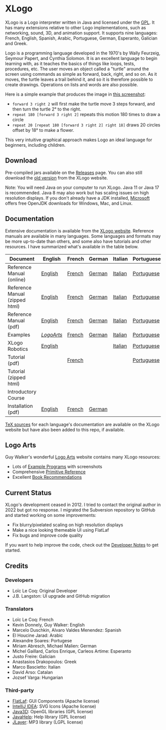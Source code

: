 # XLogo

XLogo is a Logo interpreter written in Java and licensed under the [GPL](COPYING.md). It has many extensions relative to other Logo implementations, such as networking, sound, 3D, and animation support.  It supports nine languages: French, English, Spanish, Arabic, Portuguese, German, Esperanto, Galician and Greek.

Logo is a programming language developed in the 1970's by Wally Feurzeig, Seymour Papert, and Cynthia Solomon. It is an excellent language to begin learning with, as it teaches the basics of things like loops, tests, procedures, etc. The user moves an object called a "turtle" around the screen using commands as simple as forward, back, right, and so on. As it moves, the turtle leaves a trail behind it, and so it is therefore possible to create drawings. Operations on lists and words are also possible.

Here is a simple example that produces the image in [this screenshot](xlogo.png):

- `forward 3 right 2` will first make the turtle move 3 steps forward, and then turn the turtle 2° to the right. 
- `repeat 180 [forward 3 right 2]` repeats this motion 180 times to draw a circle
- `repeat 20 [repeat 180 [forward 3 right 2] right 18]` draws 20 circles offset by 18° to make a flower.

This very intuitive graphical approach makes Logo an ideal language for beginners, including children.

## Download

Pre-compiled jars available on the [Releases](https://github.com/jblang/xlogo/releases) page. You can also still download the [old version](http://xlogo.tuxfamily.org/en/download-en.html) from the XLogo website.

Note: You will need Java on your computer to run XLogo. Java 11 or Java 17 is recommended. Java 8 may also work but has scaling issues on high resolution displays. If you don't already have a JDK installed, [Microsoft](https://docs.microsoft.com/en-us/java/openjdk/download) offers free OpenJDK downloads for Windows, Mac, and Linux.

## Documentation

Extensive documentation is available from the [XLogo website](http://xlogo.tuxfamily.org/). Reference manuals are available in many languages. Some languages and formats may be more up-to-date than others, and some also have tutorials and other resources.  I have summarized what's available in the table below.

| Document | English | French | German | Italian | Portuguese | Spanish | Esperanto |
| - | - | - | - | - | - | - | - |
| Reference Manual (online) | [English](https://downloads.tuxfamily.org/xlogo/downloads-en/manual-html-en/manual-en.html) | [French](https://downloads.tuxfamily.org/xlogo/downloads-fr/manual-html-fr/manual-fr.html) | [German](https://downloads.tuxfamily.org/xlogo/downloads-de/manual-html-de/manual-de.html) | [Italian](https://downloads.tuxfamily.org/xlogo/downloads-it/manual-html-it/manual-it.html) | [Portuguese](https://xlogo.tuxfamily.org/pt/xlogo.htm) | [Spanish](https://xlogo.tuxfamily.org/sp/html/manual-sp/index.html) | [Esperanto](https://downloads.tuxfamily.org/xlogo/downloads-eo/manual-html-eo/manual-eo.html)
| Reference Manual (zipped html) | [English](https://downloads.tuxfamily.org/xlogo/downloads-en/manual-html-en.zip) | [French](https://downloads.tuxfamily.org/xlogo/downloads-fr/manual-html-fr.zip) | [German](https://downloads.tuxfamily.org/xlogo/downloads-de/manual-html-de.zip) | [Italian](https://downloads.tuxfamily.org/xlogo/downloads-it/manual-html-it.zip) | [Portuguese](https://downloads.tuxfamily.org/xlogo/downloads-pt/xmanualPT3.zip) | [Spanish](https://downloads.tuxfamily.org/xlogo/downloads-sp/manual-html-sp.zip) | [Esperanto](https://downloads.tuxfamily.org/xlogo/downloads-eo/manual-html-eo.zip)
| Reference Manual (pdf) | [English](https://downloads.tuxfamily.org/xlogo/downloads-en/manual-en.pdf) | [French](https://downloads.tuxfamily.org/xlogo/downloads-fr/manual-fr.pdf) | [German](https://downloads.tuxfamily.org/xlogo/downloads-de/manual-de.pdf) | [Italian](https://downloads.tuxfamily.org/xlogo/downloads-it/manual-it.pdf) | [Portuguese](https://downloads.tuxfamily.org/xlogo/downloads-pt/manualPT.pdf) | [Spanish](https://downloads.tuxfamily.org/xlogo/downloads-sp/manual-sp.pdf) | [Esperanto](https://downloads.tuxfamily.org/xlogo/downloads-eo/manual-eo.pdf)
| Examples | *[LogoArts](http://www.cr31.co.uk/logoarts/prog/top/all.html)* | [French](http://xlogo.tuxfamily.org/fr/examples-fr.html) | [German](https://xlogo.tuxfamily.org/de/examples-de.html) | [Italian](http://xlogo.tuxfamily.org/it/examples-it.html) | [Portuguese](http://xlogo.tuxfamily.org/pt/examples.html) | [Spanish](http://xlogo.tuxfamily.org/sp/ejemplos.html) | [Esperanto](https://xlogo.tuxfamily.org/eo/examples-eo.html)
| XLogo Robotics | [English](https://xlogo.tuxfamily.org/en/robot-en.html) | | | [Italian](http://xlogo.tuxfamily.org/it/robot-it.html) | [Portuguese](https://xlogo.tuxfamily.org/pt/robot.html) | [Spanish](https://xlogo.tuxfamily.org/sp/robotica.html) |
| Tutorial (pdf) | | [French](http://downloads.tuxfamily.org/xlogo/downloads-fr/tutorial-fr.pdf) | | | [Portuguese](https://downloads.tuxfamily.org/xlogo/downloads-pt/tutlogo.pdf) | [Spanish](https://downloads.tuxfamily.org/xlogo/downloads-sp/tutorial.pdf)
| Tutorial (zipped html) | | | | | | [Spanish](https://downloads.tuxfamily.org/xlogo/downloads-sp/tutorial-html-sp.zip)
| Introductory Course | | | | | | [Spanish](https://xlogo.tuxfamily.org/sp/curso/curso.html)
| Installation (pdf) | [English](https://downloads.tuxfamily.org/xlogo/downloads-en/start-en.pdf) | [French](https://downloads.tuxfamily.org/xlogo/downloads-fr/start-fr.pdf) | [German](https://downloads.tuxfamily.org/xlogo/downloads-de/start-de.pdf) |  |  | [Spanish](https://downloads.tuxfamily.org/xlogo/downloads-sp/start-sp.pdf) |

[TeX sources](docs) for each language's documentation are available on the XLogo website but have also been added to this 
repo, if available.

## Logo Arts

Guy Walker's wonderful [Logo Arts](http://www.cr31.co.uk/logoarts/index.html) website contains many XLogo resources:
- Lots of [Example Programs](http://www.cr31.co.uk/logoarts/prog/top/all.html) with screenshots
- Comprehensive [Primitive Reference](http://www.cr31.co.uk/logoarts/ipt/top/prim.html)
- Excellent [Book Recommendations](http://www.cr31.co.uk/logoarts/ipt/info/books.html)

## Current Status

XLogo's development ceased in 2012. I tried to contact the original author in 2022 but got no response. I migrated the Subversion repository to GitHub and started working on some improvements:

- Fix blurry/pixelated scaling on high resolution displays
- Make a nice looking themeable UI using FlatLaf
- Fix bugs and improve code quality

If you want to help improve the code, check out the [Developer Notes](DEVNOTES.md) to get started. 

## Credits

### Developers

- Loïc Le Coq: Original Developer 
- J.B. Langston: UI upgrade and GitHub migration

### Translators

- Loïc Le Coq: French
- Kevin Donnely, Guy Walker: English
- Marcelo Duschkin, Alvaro Valdes Menendez: Spanish
- El Houcine Jarad: Arabic
- Alexandre Soares: Portugese
- Miriam Abresch, Michael Malien: German
- Michel Gaillard, Carlos Enrique, Carleos Artime: Esperanto
- Justo Freire: Galician
- Anastasios Drakopoulos: Greek
- Marco Bascietto: Italian
- David Arso: Catalan
- Jozsef Varga: Hungarian

### Third-party

- [FlatLaf](https://www.formdev.com/flatlaf/): GUI Components (Apache license)
- [IntelliJ IDEA](https://jetbrains.design/intellij/resources/icons_list/): SVG Icons (Apache license)
- [Java3D](https://github.com/hharrison/java3d-core): OpenGL libraries (GPL license)
- [JavaHelp](https://github.com/javaee/javahelp): Help library (GPL license)
- [JLayer](https://github.com/umjammer/jlayer): MP3 library (LGPL license)